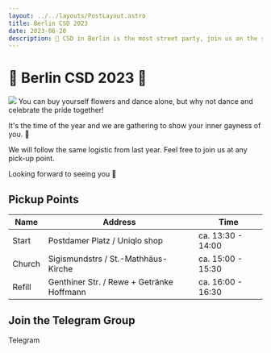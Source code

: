 ```yaml
---
layout: ../../layouts/PostLayout.astro
title: Berlin CSD 2023
date: 2023-06-20
description: 🦄 CSD in Berlin is the most street party, join us on the street and pride 🌈
---
```


# 🦄 Berlin CSD 2023 🌈  
<img class="filter" src="/images/csd.png"  />
You can buy yourself flowers and dance alone, but why not dance and celebrate the pride together!

It's the time of the year and we are gathering to show your inner gayness of you. 💅

We will follow the same logistic from last year. Feel free to join us at any pick-up point. 

Looking forward to seeing you 💋


## Pickup Points

| Name   | Address                                   | Time              |
| ------ | ----------------------------------------- | ----------------- |
| Start  | Postdamer Platz / Uniqlo shop             | ca. 13:30 - 14:00 |
| Church | Sigismundstrs / St.-Mathhäus-Kirche       | ca. 15:00 - 15:30 |
| Refill | Genthiner Str. / Rewe + Getränke Hoffmann | ca. 16:00 - 16:30 |



## Join the Telegram Group

<a herf="https://t.me/+1QjkB02uAJliMGQy">Telegram</a>
